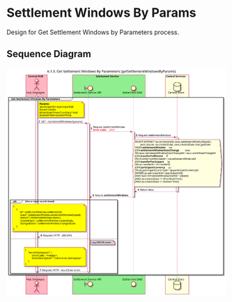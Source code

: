 # Settlement Windows By Params

Design for Get Settlement Windows by Parameters process.

## Sequence Diagram

![seq-setwindow-6.1.3.svg](./assets/diagrams/sequence/seq-setwindow-6.1.3.svg)
